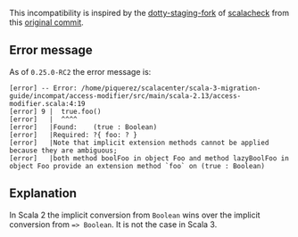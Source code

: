 This incompatibility is inspired by the [dotty-staging-fork](https://github.com/dotty-staging/scalacheck) of [scalacheck](https://github.com/typelevel/scalacheck) from this [original commit](https://github.com/dotty-staging/scalacheck/commit/dc37c607cd9715c4e0ddc676314c6784cbf2beb5).

## Error message

As of `0.25.0-RC2` the error message is:

```
[error] -- Error: /home/piquerez/scalacenter/scala-3-migration-guide/incompat/access-modifier/src/main/scala-2.13/access-modifier.scala:4:19
[error] 9 |  true.foo()
[error]   |  ^^^^
[error]   |Found:    (true : Boolean)
[error]   |Required: ?{ foo: ? }
[error]   |Note that implicit extension methods cannot be applied because they are ambiguous;
[error]   |both method boolFoo in object Foo and method lazyBoolFoo in object Foo provide an extension method `foo` on (true : Boolean)
```

## Explanation

In Scala 2 the implicit conversion from `Boolean` wins over the implicit conversion from `=> Boolean`. It is not the case in Scala 3.
